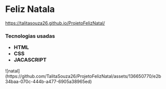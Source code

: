 <h1>Feliz Natala</h1>

https://talitasouza26.github.io/ProjetoFelizNatal/

<h3> Tecnologias usadas
  <ul>
    <li>
      HTML
    </li>
    <li>
      CSS
    </li>
    <li>
      JACASCRIPT
    </li>
  </ul>
</h3>
![natal](https://github.com/TalitaSouza26/ProjetoFelizNatal/assets/136650770/e2b34baa-070c-444b-a477-6905a38965ed)
